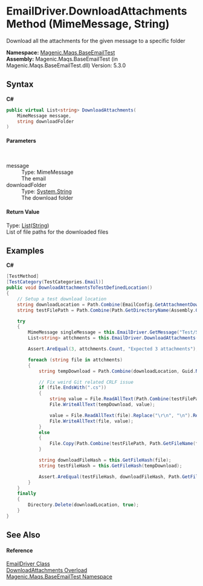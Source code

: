 # EmailDriver.DownloadAttachments Method (MimeMessage, String)
 

Download all the attachments for the given message to a specific folder

**Namespace:**&nbsp;<a href="#/MAQS_5/Email_AUTOGENERATED/Magenic-Maqs-BaseEmailTest_Namespace">Magenic.Maqs.BaseEmailTest</a><br />**Assembly:**&nbsp;Magenic.Maqs.BaseEmailTest (in Magenic.Maqs.BaseEmailTest.dll) Version: 5.3.0

## Syntax

**C#**<br />
``` C#
public virtual List<string> DownloadAttachments(
	MimeMessage message,
	string downloadFolder
)
```


#### Parameters
&nbsp;<dl><dt>message</dt><dd>Type: MimeMessage<br />The email</dd><dt>downloadFolder</dt><dd>Type: <a href="http://msdn2.microsoft.com/en-us/library/s1wwdcbf" target="_blank">System.String</a><br />The download folder</dd></dl>

#### Return Value
Type: <a href="http://msdn2.microsoft.com/en-us/library/6sh2ey19" target="_blank">List</a>(<a href="http://msdn2.microsoft.com/en-us/library/s1wwdcbf" target="_blank">String</a>)<br />List of file paths for the downloaded files

## Examples

**C#**<br />
``` C#
[TestMethod]
[TestCategory(TestCategories.Email)]
public void DownloadAttachmentsToTestDefinedLocation()
{
    // Setup a test download location
    string downloadLocation = Path.Combine(EmailConfig.GetAttachmentDownloadDirectory(), Guid.NewGuid().ToString());
    string testFilePath = Path.Combine(Path.GetDirectoryName(Assembly.GetExecutingAssembly().Location), "TestFiles");

    try
    {
        MimeMessage singleMessage = this.EmailDriver.GetMessage("Test/SubTest", "4");
        List<string> attchments = this.EmailDriver.DownloadAttachments(singleMessage, downloadLocation);

        Assert.AreEqual(3, attchments.Count, "Expected 3 attachments");

        foreach (string file in attchments)
        {
            string tempDownload = Path.Combine(downloadLocation, Guid.NewGuid().ToString());

            // Fix weird Git related CRLF issue
            if (file.EndsWith(".cs"))
            {
                string value = File.ReadAllText(Path.Combine(testFilePath, Path.GetFileName(file))).Replace("\r\n", "\n").Replace("\n", "\r\n");
                File.WriteAllText(tempDownload, value);

                value = File.ReadAllText(file).Replace("\r\n", "\n").Replace("\n", "\r\n");
                File.WriteAllText(file, value);
            }
            else
            {
                File.Copy(Path.Combine(testFilePath, Path.GetFileName(file)), tempDownload);
            }

            string downloadFileHash = this.GetFileHash(file);
            string testFileHash = this.GetFileHash(tempDownload);

            Assert.AreEqual(testFileHash, downloadFileHash, Path.GetFileName(file) + " test file and download file do not match");
        }
    }
    finally
    {
        Directory.Delete(downloadLocation, true);
    }
}
```


## See Also


#### Reference
<a href="#/MAQS_5/Email_AUTOGENERATED/EmailDriver_Class">EmailDriver Class</a><br /><a href="#/MAQS_5/Email_AUTOGENERATED/EmailDriver-DownloadAttachments_Method">DownloadAttachments Overload</a><br /><a href="#/MAQS_5/Email_AUTOGENERATED/Magenic-Maqs-BaseEmailTest_Namespace">Magenic.Maqs.BaseEmailTest Namespace</a><br />